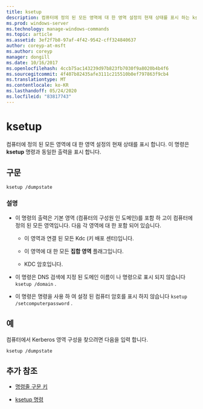 ```yaml
---
title: ksetup
description: 컴퓨터에 정의 된 모든 영역에 대 한 영역 설정의 현재 상태를 표시 하는 ksetup 된 상태 설명 nand에 대 한 참조 항목입니다.
ms.prod: windows-server
ms.technology: manage-windows-commands
ms.topic: article
ms.assetid: 3ef2f7b8-97af-4f42-9542-cff324840637
author: coreyp-at-msft
ms.author: coreyp
manager: dongill
ms.date: 10/16/2017
ms.openlocfilehash: 4ccb75ac143239d97b823fb7030f9a8020b4b4f6
ms.sourcegitcommit: 4f407b82435afe3111c215510b0ef797863f9cb4
ms.translationtype: MT
ms.contentlocale: ko-KR
ms.lasthandoff: 05/24/2020
ms.locfileid: "83817743"
---
```

# <a name="ksetup-dumpstate"></a>ksetup

컴퓨터에 정의 된 모든 영역에 대 한 영역 설정의 현재 상태를 표시 합니다. 이 명령은 **ksetup** 명령과 동일한 출력을 표시 합니다.

## <a name="syntax"></a>구문

```
ksetup /dumpstate
```

### <a name="remarks"></a>설명

- 이 명령의 출력은 기본 영역 (컴퓨터의 구성원 인 도메인)를 포함 하 고이 컴퓨터에 정의 된 모든 영역입니다. 다음 각 영역에 대 한 포함 되어 있습니다.

  - 이 영역과 연결 된 모든 Kdc (키 배포 센터)입니다.

  - 이 영역에 대 한 모든 **집합 영역** 플래그입니다.

  - KDC 암호입니다.

- 이 명령은 DNS 검색에 지정 된 도메인 이름이 나 명령으로 표시 되지 않습니다 `ksetup /domain` .

- 이 명령은 명령을 사용 하 여 설정 된 컴퓨터 암호를 표시 하지 않습니다 `ksetup /setcomputerpassword` .

## <a name="examples"></a>예

컴퓨터에서 Kerberos 영역 구성을 찾으려면 다음을 입력 합니다.

```
ksetup /dumpstate
```

## <a name="additional-references"></a>추가 참조

- [명령줄 구문 키](command-line-syntax-key.md)

- [ksetup 명령](ksetup.md)